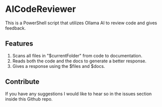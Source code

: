 # AICodeReviewer
This is a PowerShell script that utilizes Ollama AI to review code and gives feedback.

## Features
1. Scans all files in "$currentFolder" from code to documentation.
2. Reads both the code and the docs to generate a better response.
3. Gives a response using the $files and $docs.

## Contribute
If you have any suggestions I would like to hear so in the issues section inside this Github repo.
